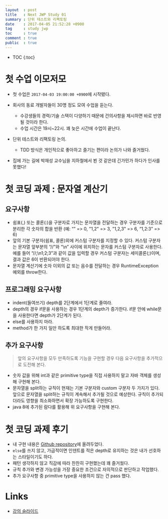 ```yaml
---
layout  : post
title   : Next JWP Study 01
summary : 단위 테스트와 리팩토링
date    : 2017-04-05 21:52:28 +0900
tag     : study jwp
toc     : true
comment : true
public  : true
---
```

* TOC
{:toc}

# 첫 수업 이모저모

* 첫 수업은 `2017-04-03 19:00:00 +0900`에 시작됐다.
* 회사의 동료 개발자들이 30명 정도 모여 수업을 듣는다.
    * 수강생들의 경력/기술 스택이 다양하기 때문에 건의사항을 제시하면 바로 반영될 것이라 한다.
    * 수업 시간은 19시~22시. 꽤 늦은 시간에 수업이 끝난다.

* 단위 테스트와 리팩토링 논의.
    * TDD 방식은 개인적으로 좋아하고 즐기는 편이라 논의가 나와 즐거웠다.

* 집에 가는 길에 박재성 교수님을 지하철에서 뵌 것 같은데 긴가민가 하다가 인사를 못했다!

# 첫 코딩 과제 : 문자열 계산기

## 요구사항

* 쉼표(,) 또는 콜론(:)을 구분자로 가지는 문자열을 전달하는 경우 구분자를 기준으로 분리한 각 숫자의 합을 반환 (예: “” => 0, "1,2" => 3, "1,2,3" => 6, “1,2:3” => 6)
* 앞의 기본 구분자(쉼표, 콜론)외에 커스텀 구분자를 지정할 수 있다. 커스텀 구분자는 문자열 앞부분의 “//”와 “\n” 사이에 위치하는 문자를 커스텀 구분자로 사용한다. 예를 들어 “//;\n1;2;3”과 같이 값을 입력할 경우 커스텀 구분자는 세미콜론(;)이며, 결과 값은 6이 반환되어야 한다.
* 문자열 계산기에 숫자 이외의 값 또는 음수를 전달하는 경우 RuntimeException 예외를 throw한다.

## 프로그래밍 요구사항

* indent(들여쓰기) depth를 2단계에서 1단계로 줄여라.
* depth의 경우 if문을 사용하는 경우 1단계의 depth가 증가한다. if문 안에 while문을 사용한다면 depth가 2단계가 된다.
* else를 사용하지 마라.
* method가 한 가지 일만 하도록 최대한 작게 만들어라.

## 추가 요구사항

> 앞의 요구사항을 모두 만족하도록 기능을 구현할 경우 다음 요구사항을 추가적으로 도전해 본다.

* 숫자 값을 위해 int과 같은 primitive type을 직접 사용하지 말고 자바 객체를 생성해 구현해 본다.
* 문자열을 split하는 규칙이 현재는 기본 구분자와 custom 구분자 두 가지가 있다. 앞으로 문자열을 split하는 규칙이 계속해서 추가될 것으로 예상한다. 규칙이 추가되더라도 영향을 최소화하면서 확장 가능하도록 구현한다.
* java 8에 추가된 람다를 활용해 위 요구사항을 구현해 본다.

# 첫 코딩 과제 후기

* 내 구현 내용은 [Github repository](https://github.com/johngrib/jwp_calculator)에 올려두었다.
* `else`를 쓰지 않고, 가급적이면 인덴트를 적은 depth로 유지하는 것은 내가 선호하는 스타일이기도 하다.
* 패턴 생각하지 않고 직감에 따라 찬찬히 구현했는데 꽤 즐거웠다.
* 규칙 추가와 변경 가능성을 가장 중요한 조건으로 자의적으로 판단하고 작업했다.
* 추가 요구사항 중 primitive type을 사용하지 않는 건 pass 했다.

# Links

* [강의 슬라이드](https://firebasestorage.googleapis.com/v0/b/nextstep-real.appspot.com/o/lesson-attachments%2F-KgqHzXq92AfQVxeZor5%2F%EA%B3%BC%EC%A0%95%20%EC%86%8C%EA%B0%9C.pdf?alt=media&token=23006ea0-85e7-479c-86a8-770d499e7f5d)

